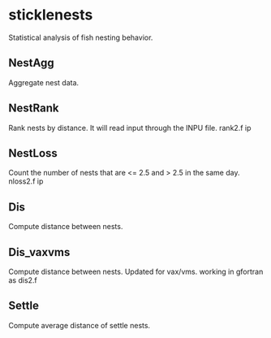 # sticklenests
Statistical analysis of fish nesting behavior.

## NestAgg
Aggregate nest data.

## NestRank
Rank nests by distance. It will read input through the INPU file.
rank2.f ip

## NestLoss
Count the number of nests that are <= 2.5 and > 2.5 in the same day.
 nloss2.f ip
## Dis
Compute distance between nests.

## Dis_vaxvms
Compute distance between nests. Updated for vax/vms.
working in gfortran as dis2.f

## Settle
Compute average distance of settle nests.
